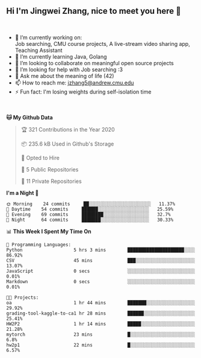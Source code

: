 Hi I'm Jingwei Zhang, nice to meet you here 👋
---
<br>


- 🔭 I’m currently working on: <br>
    Job searching, CMU course projects, A live-stream video sharing app, Teaching Assistant
- 🌱 I’m currently learning Java, Golang
- 👯 I’m looking to collaborate on meaningful open source projects
- 🤔 I’m looking for help with Job searching :3
- 💬 Ask me about the meaning of life (42)
- 📫 How to reach me: jzhang5@andrew.cmu.edu
- ⚡ Fun fact: I'm losing weights during self-isolation time
<br>


<!--START_SECTION:waka-->
**🐱 My Github Data** 

> 🏆 321 Contributions in the Year 2020
 > 
> 📦 235.6 kB Used in Github's Storage 
 > 
> 💼 Opted to Hire
 > 
> 📜 5 Public Repositories
 > 
> 🔑 11 Private Repositories 

**I'm a Night 🦉** 

```text
🌞 Morning    24 commits     ██░░░░░░░░░░░░░░░░░░░░░░░   11.37% 
🌆 Daytime    54 commits     ██████░░░░░░░░░░░░░░░░░░░   25.59% 
🌃 Evening    69 commits     ████████░░░░░░░░░░░░░░░░░   32.7% 
🌙 Night      64 commits     ███████░░░░░░░░░░░░░░░░░░   30.33%

```


📊 **This Week I Spent My Time On** 

```text
💬 Programming Languages: 
Python                   5 hrs 3 mins        █████████████████████░░░░   86.92% 
CSV                      45 mins             ███░░░░░░░░░░░░░░░░░░░░░░   13.07% 
JavaScript               0 secs              ░░░░░░░░░░░░░░░░░░░░░░░░░   0.01% 
Markdown                 0 secs              ░░░░░░░░░░░░░░░░░░░░░░░░░   0.01%

🐱‍💻 Projects: 
oa                       1 hr 44 mins        ███████░░░░░░░░░░░░░░░░░░   29.92% 
grading-tool-kaggle-to-ca1 hr 28 mins        ██████░░░░░░░░░░░░░░░░░░░   25.41% 
HW2P2                    1 hr 14 mins        █████░░░░░░░░░░░░░░░░░░░░   21.28% 
mytorch                  23 mins             █░░░░░░░░░░░░░░░░░░░░░░░░   6.8% 
hw2p1                    22 mins             █░░░░░░░░░░░░░░░░░░░░░░░░   6.57%

```


<!--END_SECTION:waka-->
